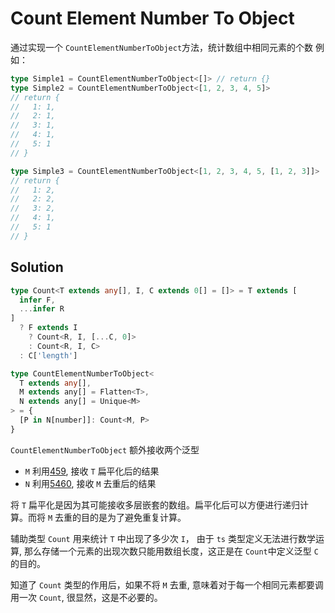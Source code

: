 # Count Element Number To Object

通过实现一个 `CountElementNumberToObject`方法，统计数组中相同元素的个数
例如：

```ts
type Simple1 = CountElementNumberToObject<[]> // return {}
type Simple2 = CountElementNumberToObject<[1, 2, 3, 4, 5]>
// return {
//   1: 1,
//   2: 1,
//   3: 1,
//   4: 1,
//   5: 1
// }

type Simple3 = CountElementNumberToObject<[1, 2, 3, 4, 5, [1, 2, 3]]>
// return {
//   1: 2,
//   2: 2,
//   3: 2,
//   4: 1,
//   5: 1
// }
```

## Solution

```ts
type Count<T extends any[], I, C extends 0[] = []> = T extends [
  infer F,
  ...infer R
]
  ? F extends I
    ? Count<R, I, [...C, 0]>
    : Count<R, I, C>
  : C['length']

type CountElementNumberToObject<
  T extends any[],
  M extends any[] = Flatten<T>,
  N extends any[] = Unique<M>
> = {
  [P in N[number]]: Count<M, P>
}
```

`CountElementNumberToObject` 额外接收两个泛型

- `M` 利用[459](https://ts.syen.me/medium/medium-flatten), 接收 `T` 扁平化后的结果
- `N` 利用[5460](https://ts.syen.me/medium/medium-unique), 接收 `M` 去重后的结果

将 `T` 扁平化是因为其可能接收多层嵌套的数组。扁平化后可以方便进行递归计算。而将 `M` 去重的目的是为了避免重复计算。

辅助类型 `Count` 用来统计 `T` 中出现了多少次 `I`， 由于 `ts` 类型定义无法进行数学运算, 那么存储一个元素的出现次数只能用数组长度，这正是在 `Count`中定义泛型 `C` 的目的。

知道了 `Count` 类型的作用后，如果不将 `M` 去重, 意味着对于每一个相同元素都要调用一次 `Count`, 很显然，这是不必要的。
